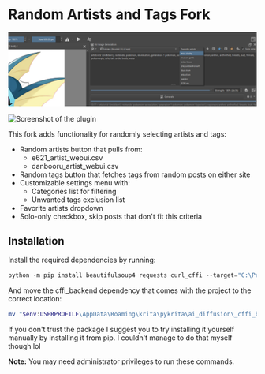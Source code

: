 # Random Artists and Tags Fork

![Screenshot of the plugin](Screenshot.png)

![Screenshot of the plugin](Screenshot2.png)

This fork adds functionality for randomly selecting artists and tags:
- Random artists button that pulls from:
  - e621_artist_webui.csv
  - danbooru_artist_webui.csv
- Random tags button that fetches tags from random posts on either site
- Customizable settings menu with:
  - Categories list for filtering
  - Unwanted tags exclusion list
- Favorite artists dropdown
- Solo-only checkbox, skip posts that don't fit this criteria

## Installation

Install the required dependencies by running:

```powershell
python -m pip install beautifulsoup4 requests curl_cffi --target="C:\Program Files\Krita (x64)\lib\site-packages"
```

And move the cffi_backend dependency that comes with the project to the correct location:

```powershell
mv "$env:USERPROFILE\AppData\Roaming\krita\pykrita\ai_diffusion\_cffi_backend.cp310-win_amd64.pyd" "C:\Program Files\Krita (x64)\lib\krita-python-libs"
```

If you don't trust the package I suggest you to try installing it yourself manually by installing it from pip. I couldn't manage to do that myself though lol

**Note:** You may need administrator privileges to run these commands.

